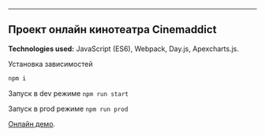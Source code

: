 ---

## Проект онлайн кинотеатра Cinemaddict

**Technologies used:** JavaScript (ES6), Webpack, Day.js, Apexcharts.js.

Установка зависимостей

```sh
npm i
```

Запуск в dev режиме `npm run start`

Запуск в prod режиме `npm run prod`

[Онлайн демо](https://vercel.com/).

